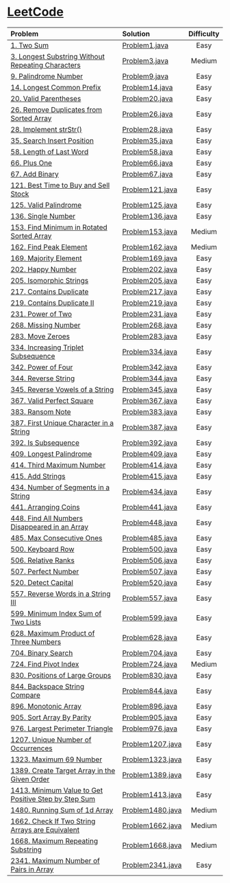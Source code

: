# [LeetCode](https://leetcode.com)

| Problem                                                                                                                                | Solution                                          | Difficulty |
|:---------------------------------------------------------------------------------------------------------------------------------------|:--------------------------------------------------|:----------:|
| [1. Two Sum](https://leetcode.com/problems/two-sum)                                                                                    | [Problem1.java](src/problems/Problem1.java)       |    Easy    |
| [3. Longest Substring Without Repeating Characters](https://leetcode.com/problems/longest-substring-without-repeating-characters)      | [Problem3.java](src/problems/Problem3.java)       |   Medium   |
| [9. Palindrome Number](https://leetcode.com/problems/palindrome-number)                                                                | [Problem9.java](src/problems/Problem9.java)       |    Easy    |
| [14. Longest Common Prefix](https://leetcode.com/problems/longest-common-prefix)                                                       | [Problem14.java](src/problems/Problem14.java)     |    Easy    |
| [20. Valid Parentheses](https://leetcode.com/problems/valid-parentheses)                                                               | [Problem20.java](src/problems/Problem20.java)     |    Easy    |
| [26. Remove Duplicates from Sorted Array](https://leetcode.com/problems/remove-duplicates-from-sorted-array)                           | [Problem26.java](src/problems/Problem26.java)     |    Easy    |
| [28. Implement strStr()](https://leetcode.com/problems/implement-strstr)                                                               | [Problem28.java](src/problems/Problem28.java)     |    Easy    |
| [35. Search Insert Position](https://leetcode.com/problems/search-insert-position)                                                     | [Problem35.java](src/problems/Problem35.java)     |    Easy    |
| [58. Length of Last Word](https://leetcode.com/problems/length-of-last-word)                                                           | [Problem58.java](src/problems/Problem58.java)     |    Easy    |
| [66. Plus One](https://leetcode.com/problems/plus-one)                                                                                 | [Problem66.java](src/problems/Problem66.java)     |    Easy    |
| [67. Add Binary](https://leetcode.com/problems/add-binary)                                                                             | [Problem67.java](src/problems/Problem67.java)     |    Easy    |
| [121. Best Time to Buy and Sell Stock](https://leetcode.com/problems/best-time-to-buy-and-sell-stock)                                  | [Problem121.java](src/problems/Problem121.java)   |    Easy    |
| [125. Valid Palindrome](https://leetcode.com/problems/valid-palindrome)                                                                | [Problem125.java](src/problems/Problem125.java)   |    Easy    |
| [136. Single Number](https://leetcode.com/problems/single-number)                                                                      | [Problem136.java](src/problems/Problem136.java)   |    Easy    |
| [153. Find Minimum in Rotated Sorted Array](https://leetcode.com/problems/find-minimum-in-rotated-sorted-array)                        | [Problem153.java](src/problems/Problem153.java)   |   Medium   |
| [162. Find Peak Element](https://leetcode.com/problems/find-peak-element)                                                              | [Problem162.java](src/problems/Problem162.java)   |   Medium   |
| [169. Majority Element](https://leetcode.com/problems/majority-element)                                                                | [Problem169.java](src/problems/Problem169.java)   |    Easy    |
| [202. Happy Number](https://leetcode.com/problems/happy-number)                                                                        | [Problem202.java](src/problems/Problem202.java)   |    Easy    |
| [205. Isomorphic Strings](https://leetcode.com/problems/isomorphic-strings)                                                            | [Problem205.java](src/problems/Problem205.java)   |    Easy    |
| [217. Contains Duplicate](https://leetcode.com/problems/contains-duplicate)                                                            | [Problem217.java](src/problems/Problem217.java)   |    Easy    |
| [219. Contains Duplicate II](https://leetcode.com/problems/contains-duplicate-ii)                                                      | [Problem219.java](src/problems/Problem219.java)   |    Easy    |
| [231. Power of Two](https://leetcode.com/problems/power-of-two)                                                                        | [Problem231.java](src/problems/Problem231.java)   |    Easy    |
| [268. Missing Number](https://leetcode.com/problems/missing-number)                                                                    | [Problem268.java](src/problems/Problem268.java)   |    Easy    |
| [283. Move Zeroes](https://leetcode.com/problems/move-zeroes)                                                                          | [Problem283.java](src/problems/Problem283.java)   |    Easy    |
| [334. Increasing Triplet Subsequence](https://leetcode.com/problems/increasing-triplet-subsequence)                                    | [Problem334.java](src/problems/Problem334.java)   |    Easy    |
| [342. Power of Four](https://leetcode.com/problems/power-of-four)                                                                      | [Problem342.java](src/problems/Problem342.java)   |    Easy    |
| [344. Reverse String](https://leetcode.com/problems/reverse-string)                                                                    | [Problem344.java](src/problems/Problem344.java)   |    Easy    |
| [345. Reverse Vowels of a String](https://leetcode.com/problems/reverse-vowels-of-a-string)                                            | [Problem345.java](src/problems/Problem345.java)   |    Easy    |
| [367. Valid Perfect Square](https://leetcode.com/problems/valid-perfect-square)                                                        | [Problem367.java](src/problems/Problem367.java)   |    Easy    |
| [383. Ransom Note](https://leetcode.com/problems/ransom-note)                                                                          | [Problem383.java](src/problems/Problem383.java)   |    Easy    |
| [387. First Unique Character in a String](https://leetcode.com/problems/first-unique-character-in-a-string)                            | [Problem387.java](src/problems/Problem387.java)   |    Easy    |
| [392. Is Subsequence](https://leetcode.com/problems/is-subsequence)                                                                    | [Problem392.java](src/problems/Problem392.java)   |    Easy    |
| [409. Longest Palindrome](https://leetcode.com/problems/longest-palindrome)                                                            | [Problem409.java](src/problems/Problem409.java)   |    Easy    |
| [414. Third Maximum Number](https://leetcode.com/problems/third-maximum-number)                                                        | [Problem414.java](src/problems/Problem414.java)   |    Easy    |
| [415. Add Strings](https://leetcode.com/problems/add-strings)                                                                          | [Problem415.java](src/problems/Problem415.java)   |    Easy    |
| [434. Number of Segments in a String](https://leetcode.com/problems/number-of-segments-in-a-string)                                    | [Problem434.java](src/problems/Problem434.java)   |    Easy    |
| [441. Arranging Coins](https://leetcode.com/problems/arranging-coins)                                                                  | [Problem441.java](src/problems/Problem441.java)   |    Easy    |
| [448. Find All Numbers Disappeared in an Array](https://leetcode.com/problems/find-all-numbers-disappeared-in-an-array)                | [Problem448.java](src/problems/Problem448.java)   |    Easy    |
| [485. Max Consecutive Ones](https://leetcode.com/problems/max-consecutive-ones)                                                        | [Problem485.java](src/problems/Problem485.java)   |    Easy    |
| [500. Keyboard Row](https://leetcode.com/problems/keyboard-row)                                                                        | [Problem500.java](src/problems/Problem500.java)   |    Easy    |
| [506. Relative Ranks](https://leetcode.com/problems/relative-ranks)                                                                    | [Problem506.java](src/problems/Problem506.java)   |    Easy    |
| [507. Perfect Number](https://leetcode.com/problems/perfect-number)                                                                    | [Problem507.java](src/problems/Problem507.java)   |    Easy    |
| [520. Detect Capital](https://leetcode.com/problems/detect-capital/description)                                                        | [Problem520.java](src/problems/Problem520.java)   |    Easy    |
| [557. Reverse Words in a String III](https://leetcode.com/problems/reverse-words-in-a-string-iii)                                      | [Problem557.java](src/problems/Problem557.java)   |    Easy    |
| [599. Minimum Index Sum of Two Lists](https://leetcode.com/problems/minimum-index-sum-of-two-lists)                                    | [Problem599.java](src/problems/Problem599.java)   |    Easy    |
| [628. Maximum Product of Three Numbers](https://leetcode.com/problems/maximum-product-of-three-numbers)                                | [Problem628.java](src/problems/Problem628.java)   |    Easy    |
| [704. Binary Search](https://leetcode.com/problems/binary-search)                                                                      | [Problem704.java](src/problems/Problem704.java)   |    Easy    |
| [724. Find Pivot Index](https://leetcode.com/problems/find-pivot-index)                                                                | [Problem724.java](src/problems/Problem724.java)   |   Medium   |
| [830. Positions of Large Groups](https://leetcode.com/problems/positions-of-large-groups)                                              | [Problem830.java](src/problems/Problem830.java)   |    Easy    |
| [844. Backspace String Compare](https://leetcode.com/problems/backspace-string-compare)                                                | [Problem844.java](src/problems/Problem844.java)   |    Easy    |
| [896. Monotonic Array](https://leetcode.com/problems/monotonic-array)                                                                  | [Problem896.java](src/problems/Problem896.java)   |    Easy    |
| [905. Sort Array By Parity](https://leetcode.com/problems/sort-array-by-parity)                                                        | [Problem905.java](src/problems/Problem905.java)   |    Easy    |
| [976. Largest Perimeter Triangle](https://leetcode.com/problems/largest-perimeter-triangle)                                            | [Problem976.java](src/problems/Problem976.java)   |    Easy    |
| [1207. Unique Number of Occurrences](https://leetcode.com/problems/unique-number-of-occurrences)                                       | [Problem1207.java](src/problems/Problem1207.java) |    Easy    |
| [1323. Maximum 69 Number](https://leetcode.com/problems/maximum-69-number)                                                             | [Problem1323.java](src/problems/Problem1323.java) |    Easy    |
| [1389. Create Target Array in the Given Order](https://leetcode.com/problems/create-target-array-in-the-given-order)                   | [Problem1389.java](src/problems/Problem1389.java) |    Easy    |
| [1413. Minimum Value to Get Positive Step by Step Sum](https://leetcode.com/problems/minimum-value-to-get-positive-step-by-step-sum)   | [Problem1413.java](src/problems/Problem1413.java) |    Easy    |
| [1480. Running Sum of 1d Array](https://leetcode.com/problems/running-sum-of-1d-arra)                                                  | [Problem1480.java](src/problems/Problem1480.java) |   Medium   |
| [1662. Check If Two String Arrays are Equivalent](https://leetcode.com/problems/check-if-two-string-arrays-are-equivalent)             | [Problem1662.java](src/problems/Problem1662.java) |   Medium   |
| [1668. Maximum Repeating Substring](https://leetcode.com/problems/maximum-repeating-substring)                                         | [Problem1668.java](src/problems/Problem1668.java) |   Medium   |
| [2341. Maximum Number of Pairs in Array](https://leetcode.com/problems/maximum-number-of-pairs-in-array)                               | [Problem2341.java](src/problems/Problem2341.java) |    Easy    |
